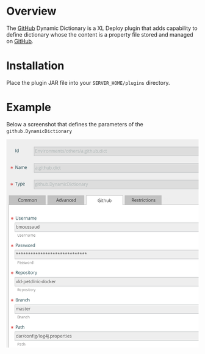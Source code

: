 # Overview #

The [GitHub](http://www.github.com) Dynamic Dictionary is a XL Deploy plugin that adds capability to define dictionary whose the content is a property file stored and managed on [GitHub](http://www.github.com). 

# Installation #

Place the plugin JAR file into your `SERVER_HOME/plugins` directory.

# Example #

Below a screenshot that defines the parameters of the `github.DynamicDictionary`

![](images/Github_dynamic_dictionary.png)


